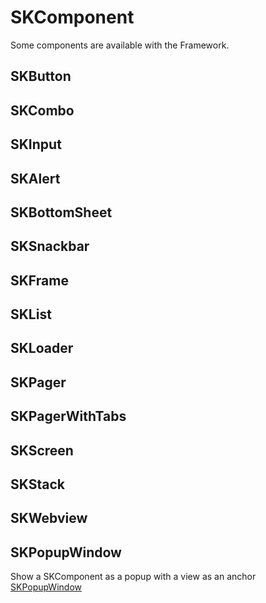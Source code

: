 # SKComponent
Some components are available with the Framework.
## SKButton

## SKCombo

## SKInput

## SKAlert

## SKBottomSheet

## SKSnackbar

## SKFrame

## SKList

## SKLoader

## SKPager

## SKPagerWithTabs

## SKScreen

## SKStack

## SKWebview

## SKPopupWindow
Show a SKComponent as a popup  with a view as an anchor
[SKPopupWindow](skpopupwindow.md)
